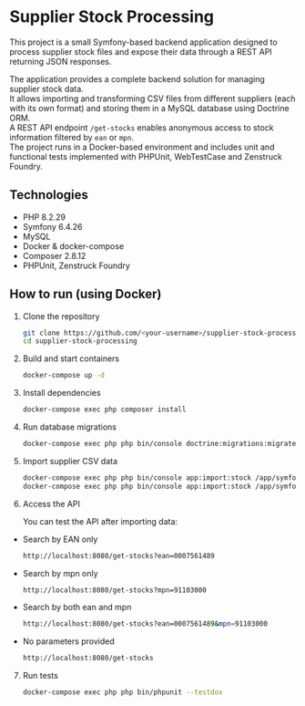 # Supplier Stock Processing

This project is a small Symfony-based backend application designed to process supplier stock files and expose their data through a REST API returning JSON responses.

The application provides a complete backend solution for managing supplier stock data.  
It allows importing and transforming CSV files from different suppliers (each with its own format) and storing them in a MySQL database using Doctrine ORM.  
A REST API endpoint `/get-stocks` enables anonymous access to stock information filtered by `ean` or `mpn`.  
The project runs in a Docker-based environment and includes unit and functional tests implemented with PHPUnit, WebTestCase and Zenstruck Foundry.

## Technologies
- PHP 8.2.29
- Symfony 6.4.26
- MySQL
- Docker & docker-compose
- Composer 2.8.12
- PHPUnit, Zenstruck Foundry

## How to run (using Docker)

1. Clone the repository
    ```bash
   git clone https://github.com/<your-username>/supplier-stock-processing.git
   cd supplier-stock-processing
2. Build and start containers
    ```bash
    docker-compose up -d
3. Install dependencies
    ```bash
    docker-compose exec php composer install
4. Run database migrations
    ```bash
    docker-compose exec php php bin/console doctrine:migrations:migrate
5. Import supplier CSV data
    ```bash
    docker-compose exec php php bin/console app:import:stock /app/symfony/data/lorotom.csv Lorotom
    docker-compose exec php php bin/console app:import:stock /app/symfony/data/trah.csv Trah
6. Access the API

    You can test the API after importing data:

- Search by EAN only
    ```bash
    http://localhost:8080/get-stocks?ean=0007561489

- Search by mpn only
    ```bash
    http://localhost:8080/get-stocks?mpn=91103000

- Search by both ean and mpn
    ```bash
    http://localhost:8080/get-stocks?ean=0007561489&mpn=91103000

- No parameters provided 
    ```bash
    http://localhost:8080/get-stocks
7. Run tests
    ```bash
    docker-compose exec php php bin/phpunit --testdox